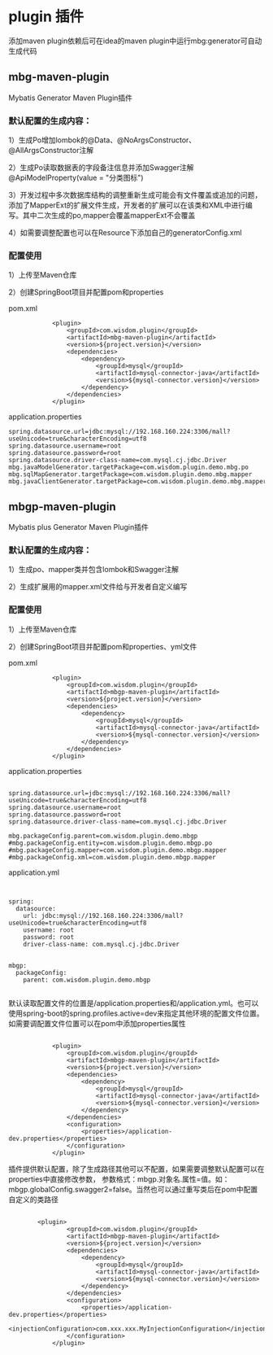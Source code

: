 # plugin 插件

添加maven plugin依赖后可在idea的maven plugin中运行mbg:generator可自动生成代码

## mbg-maven-plugin

Mybatis Generator Maven Plugin插件
### 默认配置的生成内容：

1）生成Po增加lombok的@Data、@NoArgsConstructor、@AllArgsConstructor注解

2）生成Po读取数据表的字段备注信息并添加Swagger注解@ApiModelProperty(value = "分类图标")

3）开发过程中多次数据库结构的调整重新生成可能会有文件覆盖或追加的问题，添加了MapperExt的扩展文件生成，开发者的扩展可以在该类和XML中进行编写。其中二次生成的po,mapper会覆盖mapperExt不会覆盖

4）如需要调整配置也可以在Resource下添加自己的generatorConfig.xml

### 配置使用

1）上传至Maven仓库 

2）创建SpringBoot项目并配置pom和properties


pom.xml

````
            <plugin>
                <groupId>com.wisdom.plugin</groupId>
                <artifactId>mbg-maven-plugin</artifactId>
                <version>${project.version}</version>
                <dependencies>
                    <dependency>
                        <groupId>mysql</groupId>
                        <artifactId>mysql-connector-java</artifactId>
                        <version>${mysql-connector.version}</version>
                    </dependency>
                </dependencies>
            </plugin>

````

application.properties


````
spring.datasource.url=jdbc:mysql://192.168.160.224:3306/mall?useUnicode=true&characterEncoding=utf8
spring.datasource.username=root
spring.datasource.password=root
spring.datasource.driver-class-name=com.mysql.cj.jdbc.Driver
mbg.javaModelGenerator.targetPackage=com.wisdom.plugin.demo.mbg.po
mbg.sqlMapGenerator.targetPackage=com.wisdom.plugin.demo.mbg.mapper
mbg.javaClientGenerator.targetPackage=com.wisdom.plugin.demo.mbg.mapper
````

## mbgp-maven-plugin

Mybatis plus Generator Maven Plugin插件

### 默认配置的生成内容：

1）生成po、mapper类并包含lombok和Swagger注解

2）生成扩展用的mapper.xml文件给与开发者自定义编写

### 配置使用

1）上传至Maven仓库 

2）创建SpringBoot项目并配置pom和properties、yml文件

pom.xml

````
            <plugin>
                <groupId>com.wisdom.plugin</groupId>
                <artifactId>mbgp-maven-plugin</artifactId>
                <version>${project.version}</version>
                <dependencies>
                    <dependency>
                        <groupId>mysql</groupId>
                        <artifactId>mysql-connector-java</artifactId>
                        <version>${mysql-connector.version}</version>
                    </dependency>
                </dependencies>
            </plugin>
````

application.properties


````

spring.datasource.url=jdbc:mysql://192.168.160.224:3306/mall?useUnicode=true&characterEncoding=utf8
spring.datasource.username=root
spring.datasource.password=root
spring.datasource.driver-class-name=com.mysql.cj.jdbc.Driver

mbg.packageConfig.parent=com.wisdom.plugin.demo.mbgp
#mbg.packageConfig.entity=com.wisdom.plugin.demo.mbgp.po
#mbg.packageConfig.mapper=com.wisdom.plugin.demo.mbgp.mapper
#mbg.packageConfig.xml=com.wisdom.plugin.demo.mbgp.mapper

````

application.yml

````


spring:
  datasource:
    url: jdbc:mysql://192.168.160.224:3306/mall?useUnicode=true&characterEncoding=utf8
    username: root
    password: root
    driver-class-name: com.mysql.cj.jdbc.Driver


mbgp:
  packageConfig:
    parent: com.wisdom.plugin.demo.mbgp


````

默认读取配置文件的位置是/application.properties和/application.yml。也可以使用spring-boot的spring.profiles.active=dev来指定其他环境的配置文件位置。如需要调配置文件位置可以在pom中添加properties属性

````

            <plugin>
                <groupId>com.wisdom.plugin</groupId>
                <artifactId>mbgp-maven-plugin</artifactId>
                <version>${project.version}</version>
                <dependencies>
                    <dependency>
                        <groupId>mysql</groupId>
                        <artifactId>mysql-connector-java</artifactId>
                        <version>${mysql-connector.version}</version>
                    </dependency>
                </dependencies>
                <configuration>
                    <properties>/application-dev.properties</properties>
                </configuration>
            </plugin>

````

插件提供默认配置，除了生成路径其他可以不配置，如果需要调整默认配置可以在properties中直接修改参数，
参数格式：mbgp.对象名.属性=值。如：mbgp.globalConfig.swagger2=false。当然也可以通过重写类后在pom中配置自定义的类路径

````

        <plugin>
                <groupId>com.wisdom.plugin</groupId>
                <artifactId>mbgp-maven-plugin</artifactId>
                <version>${project.version}</version>
                <dependencies>
                    <dependency>
                        <groupId>mysql</groupId>
                        <artifactId>mysql-connector-java</artifactId>
                        <version>${mysql-connector.version}</version>
                    </dependency>
                </dependencies>
                <configuration>
                    <properties>/application-dev.properties</properties>
                    <injectionConfiguration>com.xxx.xxx.MyInjectionConfiguration</injectionConfiguration>
                </configuration>
            </plugin>
````